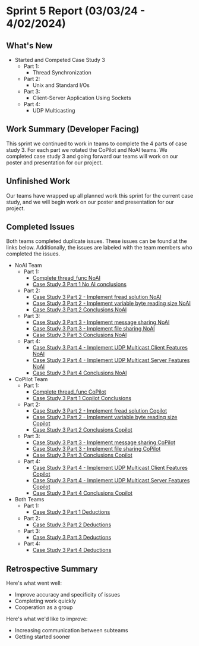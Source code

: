 # Sprint 5 Report (03/03/24 - 4/02/2024)

## What's New
 * Started and Competed Case Study 3
	* Part 1: 
		* Thread Synchronization
	* Part 2: 
		* Unix and Standard I/Os
    * Part 3: 
    	* Client-Server Application Using Sockets
    * Part 4:
    	* UDP Multicasting
## Work Summary (Developer Facing)
This sprint we continued to work in teams to complete the 4 parts of case study 3. For each part we rotated the CoPilot and NoAI teams. We completed case study 3 and going forward our teams will work on our poster and presentation for our project.

## Unfinished Work
Our teams have wrapped up all planned work this sprint for the current case study, and we will begin work on our poster and presentation for our project.

## Completed Issues
Both teams completed duplicate issues. These issues can be found at the links below. Additionally, the issues are labeled with the team members who completed the issues.
 * NoAI Team
    * Part 1:
        * [Complete thread_func NoAI](https://github.com/WSUCptSCapstone-F23-S24/sel-githubcopilotassistedsoftwaredev/issues/127)
        * [Case Study 3 Part 1 No AI conclusions](https://github.com/WSUCptSCapstone-F23-S24/sel-githubcopilotassistedsoftwaredev/issues/130)
    * Part 2:
        * [Case Study 3 Part 2 - Implement fread solution NoAI](https://github.com/WSUCptSCapstone-F23-S24/sel-githubcopilotassistedsoftwaredev/issues/134)
        * [Case Study 3 Part 2 - Implement variable byte reading size NoAI](https://github.com/WSUCptSCapstone-F23-S24/sel-githubcopilotassistedsoftwaredev/issues/135)
        * [Case Study 3 Part 2 Conclusions NoAI](https://github.com/WSUCptSCapstone-F23-S24/sel-githubcopilotassistedsoftwaredev/issues/138)
    * Part 3:
        * [Case Study 3 Part 3 - Implement message sharing NoAI](https://github.com/WSUCptSCapstone-F23-S24/sel-githubcopilotassistedsoftwaredev/issues/140)
        * [Case Study 3 Part 3 - Implement file sharing NoAI](https://github.com/WSUCptSCapstone-F23-S24/sel-githubcopilotassistedsoftwaredev/issues/142)
        * [Case Study 3 Part 3 Conclusions NoAI](https://github.com/WSUCptSCapstone-F23-S24/sel-githubcopilotassistedsoftwaredev/issues/145)
    * Part 4:
        * [Case Study 3 Part 4 - Implement UDP Multicast Client Features NoAI](https://github.com/WSUCptSCapstone-F23-S24/sel-githubcopilotassistedsoftwaredev/issues/147)
        * [Case Study 3 Part 4 - Implement UDP Multicast Server Features NoAI](https://github.com/WSUCptSCapstone-F23-S24/sel-githubcopilotassistedsoftwaredev/issues/149)
        * [Case Study 3 Part 4 Conclusions NoAI](https://github.com/WSUCptSCapstone-F23-S24/sel-githubcopilotassistedsoftwaredev/issues/151)
 * CoPilot Team
    * Part 1:
        * [Complete thread_func CoPilot](https://github.com/WSUCptSCapstone-F23-S24/sel-githubcopilotassistedsoftwaredev/issues/126)
        * [Case Study 3 Part 1 Copilot Conclusions](https://github.com/WSUCptSCapstone-F23-S24/sel-githubcopilotassistedsoftwaredev/issues/131)
    * Part 2:
        * [Case Study 3 Part 2 - Implement fread solution Copilot](https://github.com/WSUCptSCapstone-F23-S24/sel-githubcopilotassistedsoftwaredev/issues/133)
        * [Case Study 3 Part 2 - Implement variable byte reading size Copilot](https://github.com/WSUCptSCapstone-F23-S24/sel-githubcopilotassistedsoftwaredev/issues/136)
        * [Case Study 3 Part 2 Conclusions Copilot](https://github.com/WSUCptSCapstone-F23-S24/sel-githubcopilotassistedsoftwaredev/issues/137)
    * Part 3:
        * [Case Study 3 Part 3 - Implement message sharing CoPilot](https://github.com/WSUCptSCapstone-F23-S24/sel-githubcopilotassistedsoftwaredev/issues/141)
        * [Case Study 3 Part 3 - Implement file sharing CoPilot](https://github.com/WSUCptSCapstone-F23-S24/sel-githubcopilotassistedsoftwaredev/issues/143)
        * [Case Study 3 Part 3 Conclusions Copilot](https://github.com/WSUCptSCapstone-F23-S24/sel-githubcopilotassistedsoftwaredev/issues/144)
    * Part 4:
        * [Case Study 3 Part 4 - Implement UDP Multicast Client Features Copilot](https://github.com/WSUCptSCapstone-F23-S24/sel-githubcopilotassistedsoftwaredev/issues/148)
        * [Case Study 3 Part 4 - Implement UDP Multicast Server Features Copilot](https://github.com/WSUCptSCapstone-F23-S24/sel-githubcopilotassistedsoftwaredev/issues/150)
        * [Case Study 3 Part 4 Conclusions Copilot](https://github.com/WSUCptSCapstone-F23-S24/sel-githubcopilotassistedsoftwaredev/issues/152)
 * Both Teams
    * Part 1:
        * [Case Study 3 Part 1 Deductions](https://github.com/WSUCptSCapstone-F23-S24/sel-githubcopilotassistedsoftwaredev/issues/132)
    * Part 2:
        * [Case Study 3 Part 2 Deductions](https://github.com/WSUCptSCapstone-F23-S24/sel-githubcopilotassistedsoftwaredev/issues/139)
    * Part 3:
        * [Case Study 3 Part 3 Deductions](https://github.com/WSUCptSCapstone-F23-S24/sel-githubcopilotassistedsoftwaredev/issues/146)
    * Part 4:
        * [Case Study 3 Part 4 Deductions](https://github.com/WSUCptSCapstone-F23-S24/sel-githubcopilotassistedsoftwaredev/issues/153)

## Retrospective Summary
Here's what went well:
  * Improve accuracy and specificity of issues
  * Completing work quickly
  * Cooperation as a group
 
Here's what we'd like to improve:
   * Increasing communication between subteams
   * Getting started sooner
